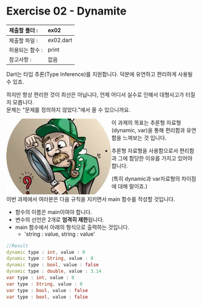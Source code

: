 # Exercise 02 - Dynamite

| 제출할 폴더 :   | ex02      |
| :-------------- | :-------- |
| 제출할 파일 :   | ex02.dart |
| 허용되는 함수 : | print     |
| 참고사항 :      | 없음      |

Dart는 타입 추론(Type Inference)를 지원합니다. 덕분에 유연하고 편리하게 사용될 수 있죠.

하지만 항상 편리한 것이 최선은 아닙니다, 언제 어디서 실수로 인해서 대형사고가 터질지 모릅니다.  
문제는 "문제를 정의하지 않았다."에서 올 수 있으니까요.

<img align="left" height="200" src="../src/day00_ex02.png">

이 과제의 목표는 추론형 자료형(dynamic, var)을 통해 편리함과 유연함을 느껴보는 것 입니다.

- 추론형 자료형을 사용함으로서 편리함과 그에 합당한 이유를 가지고 있어야 합니다.

  (특히 dynamic과 var자료형의 차이점에 대해 말이죠.)

이번 과제에서 여러분은 다음 규칙을 지키면서 main 함수를 작성할 것입니다.

- 함수의 이름은 main이여야 합니다.
- 변수의 선언은 2개로 **엄격히 제한**됩니다.
- main 함수에서 아래의 형식으로 출력하는 것입니다.
  - 'string : value, string : value'

```dart
//Result
dynamic type : int, value : 0
dynamic type : String, value : 0
dynamic type : bool, value : false
dynamic type : double, value : 3.14
var type : int, value : 0
var type : String, value : 0
var type : bool, value : false
var type : bool, value : false
```

